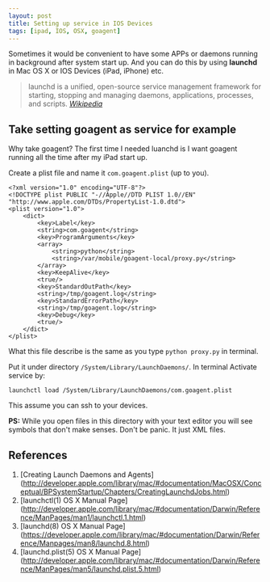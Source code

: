 ```yaml
---
layout: post
title: Setting up service in IOS Devices
tags: [ipad, IOS, OSX, goagent]
---
```


Sometimes it would be convenient to have some APPs or daemons running in background after system start up.
And you can do this by using **launchd** in Mac OS X or IOS Devices (iPad, iPhone) etc.

> launchd is a unified, open-source service management framework for starting,
> stopping and managing daemons, applications, processes, and scripts.
> <cite><a href="http://en.wikipedia.org/wiki/Launchd">Wikipedia</a></cite>


## Take setting goagent as service for example

Why take goagent? The first time I needed luanchd is I want goagent running all the time after my iPad start up.

Create a plist file and name it `com.goagent.plist` (up to you). 

    <?xml version="1.0" encoding="UTF-8"?>
    <!DOCTYPE plist PUBLIC "-//Apple//DTD PLIST 1.0//EN" "http://www.apple.com/DTDs/PropertyList-1.0.dtd">
    <plist version="1.0">
        <dict>
            <key>Label</key>
            <string>com.goagent</string>
            <key>ProgramArguments</key>
            <array>
                <string>python</string>
                <string>/var/mobile/goagent-local/proxy.py</string>
            </array>
            <key>KeepAlive</key>
            <true/>
            <key>StandardOutPath</key>
            <string>/tmp/goagent.log</string>
            <key>StandardErrorPath</key>
            <string>/tmp/goagent.log</string>
            <key>Debug</key>
            <true/>
        </dict>
    </plist>

What this file describe is the same as you type `python proxy.py` in terminal.


Put it under directory `/System/Library/LaunchDaemons/`.
In terminal Activate service by:

    launchctl load /System/Library/LaunchDaemons/com.goagent.plist
    

This assume you can ssh to your devices.

**PS:** While you open files in this directory with your text editor you will see symbols that don't make senses.
Don't be panic. It just XML files.

## References
1. [Creating Launch Daemons and Agents] (http://developer.apple.com/library/mac/#documentation/MacOSX/Conceptual/BPSystemStartup/Chapters/CreatingLaunchdJobs.html) 
2. [launchctl(1) OS X Manual Page] (http://developer.apple.com/library/mac/#documentation/Darwin/Reference/ManPages/man1/launchctl.1.html)
3. [launchd(8) OS X Manual Page] (https://developer.apple.com/library/mac/#documentation/Darwin/Reference/Manpages/man8/launchd.8.html)
4. [launchd.plist(5) OS X Manual Page] (http://developer.apple.com/library/mac/#documentation/Darwin/Reference/ManPages/man5/launchd.plist.5.html)

[1]: http://en.wikipedia.org/wiki/Launchd
